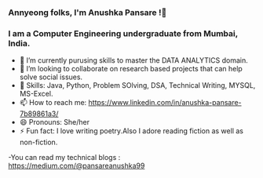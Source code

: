 ### Annyeong folks, I'm Anushka Pansare !👋

### I am a Computer Engineering undergraduate from Mumbai, India.

- 🌱 I’m currently purusing skills to master the DATA ANALYTICS domain.
- 👯 I’m looking to collaborate on research based projects that can help solve social issues.
- 🤹 Skills: Java, Python, Problem SOlving, DSA, Technical Writing, MYSQL, MS-Excel.
- 📫 How to reach me: https://www.linkedin.com/in/anushka-pansare-7b89861a3/
- 😄 Pronouns: She/her
- ⚡ Fun fact: I love writing poetry.Also I adore reading fiction as well as non-fiction.

-You can read my technical blogs : https://medium.com/@pansareanushka99
